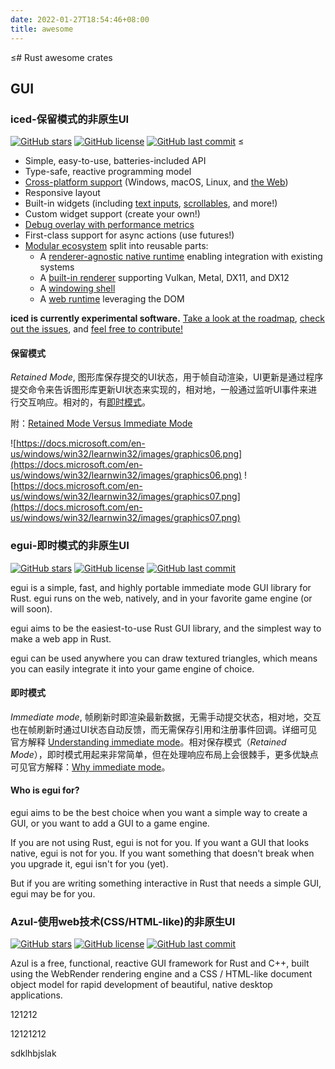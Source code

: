 ```yaml
---
date: 2022-01-27T18:54:46+08:00
title: awesome
---
```


≤# Rust awesome crates

## GUI

### iced-保留模式的非原生UI

[![GitHub stars](https://img.shields.io/github/stars/iced-rs/iced?style=flat-square)](https://github.com/iced-rs/iced/stargazers)
[![GitHub license](https://img.shields.io/github/license/iced-rs/iced?style=flat-square)](https://github.com/iced-rs/iced/blob/master/LICENSE)
[![GitHub last commit](https://img.shields.io/github/last-commit/iced-rs/iced?style=flat-square)](https://github.com/iced-rs/iced/commits)
≤
- Simple, easy-to-use, batteries-included API
- Type-safe, reactive programming model
- [Cross-platform support](https://github.com/hecrj/iced/blob/master/docs/images/todos_desktop.jpg?raw=true) (Windows, macOS, Linux, and [the Web](https://iced.rs/))
- Responsive layout
- Built-in widgets (including [text inputs](https://gfycat.com/alertcalmcrow-rust-gui), [scrollables](https://gfycat.com/perkybaggybaboon-rust-gui), and more!)
- Custom widget support (create your own!)
- [Debug overlay with performance metrics](https://gfycat.com/incredibledarlingbee)
- First-class support for async actions (use futures!)
- [Modular ecosystem](https://github.com/hecrj/iced/blob/master/ECOSYSTEM.md) split into reusable parts:
    - A [renderer-agnostic native runtime](https://github.com/hecrj/iced/tree/master/native) enabling integration with existing systems
    - A [built-in renderer](https://github.com/hecrj/iced/tree/master/wgpu) supporting Vulkan, Metal, DX11, and DX12
    - A [windowing shell](https://github.com/hecrj/iced/tree/master/winit)
    - A [web runtime](https://github.com/hecrj/iced/tree/master/web) leveraging the DOM

**iced is currently experimental software.** [Take a look at the roadmap](https://github.com/hecrj/iced/blob/master/ROADMAP.md), [check out the issues](https://github.com/hecrj/iced/issues), and [feel free to contribute!](https://github.com/iced-rs/iced#contributing--feedback)

#### 保留模式

*Retained Mode*, 图形库保存提交的UI状态，用于帧自动渲染，UI更新是通过程序提交命令来告诉图形库更新UI状态来实现的，相对地，一般通过监听UI事件来进行交互响应。相对的，有[即时模式](#即时模式)。

附：[Retained Mode Versus Immediate Mode](https://docs.microsoft.com/en-us/windows/win32/learnwin32/retained-mode-versus-immediate-mode)

![https://docs.microsoft.com/en-us/windows/win32/learnwin32/images/graphics06.png](https://docs.microsoft.com/en-us/windows/win32/learnwin32/images/graphics06.png)
![https://docs.microsoft.com/en-us/windows/win32/learnwin32/images/graphics07.png](https://docs.microsoft.com/en-us/windows/win32/learnwin32/images/graphics07.png)

### egui-即时模式的非原生UI

[![GitHub stars](https://img.shields.io/github/stars/emilk/egui?style=flat-square)](https://github.com/emilk/egui/stargazers)
[![GitHub license](https://img.shields.io/github/license/emilk/egui?style=flat-square)](https://github.com/emilk/egui/blob/master/LICENSE-MIT)
[![GitHub last commit](https://img.shields.io/github/last-commit/emilk/egui?style=flat-square)](https://github.com/emilk/egui/commits)

egui is a simple, fast, and highly portable immediate mode GUI library for Rust. egui runs on the web, natively, and in your favorite game engine (or will soon).

egui aims to be the easiest-to-use Rust GUI library, and the simplest way to make a web app in Rust.

egui can be used anywhere you can draw textured triangles, which means you can easily integrate it into your game engine of choice.

#### 即时模式

*Immediate mode*, 帧刷新时即渲染最新数据，无需手动提交状态，相对地，交互也在帧刷新时通过UI状态自动反馈，而无需保存引用和注册事件回调。详细可见官方解释 [Understanding immediate mode](https://docs.rs/egui/latest/egui/#understanding-immediate-mode)。相对保存模式（*Retained Mode*），即时模式用起来非常简单，但在处理响应布局上会很棘手，更多优缺点可见官方解释：[Why immediate mode](https://github.com/emilk/egui#why-immediate-mode)。

#### Who is egui for?

egui aims to be the best choice when you want a simple way to create a GUI, or you want to add a GUI to a game engine.

If you are not using Rust, egui is not for you. If you want a GUI that looks native, egui is not for you. If you want something that doesn't break when you upgrade it, egui isn't for you (yet).

But if you are writing something interactive in Rust that needs a simple GUI, egui may be for you.

### Azul-使用web技术(CSS/HTML-like)的非原生UI

[![GitHub stars](https://img.shields.io/github/stars/fschutt/azul?style=flat-square)](https://github.com/fschutt/azul/stargazers)
[![GitHub license](https://img.shields.io/github/license/fschutt/azul?style=flat-square)](https://github.com/fschutt/azul/blob/master/LICENSE)
[![GitHub last commit](https://img.shields.io/github/last-commit/fschutt/azul?style=flat-square)](https://github.com/fschutt/azul/commits)

Azul is a free, functional, reactive GUI framework for Rust and C++, built using the WebRender rendering engine and a CSS / HTML-like document object model for rapid development of beautiful, native desktop applications.

121212

12121212

sdklhbjslak
